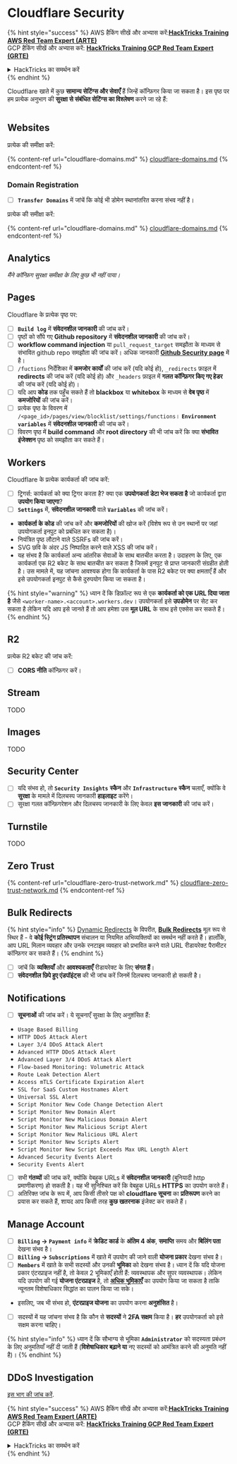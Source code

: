 # Cloudflare Security

{% hint style="success" %}
AWS हैकिंग सीखें और अभ्यास करें:<img src="../../.gitbook/assets/image (1) (1).png" alt="" data-size="line">[**HackTricks Training AWS Red Team Expert (ARTE)**](https://training.hacktricks.xyz/courses/arte)<img src="../../.gitbook/assets/image (1) (1).png" alt="" data-size="line">\
GCP हैकिंग सीखें और अभ्यास करें: <img src="../../.gitbook/assets/image (2).png" alt="" data-size="line">[**HackTricks Training GCP Red Team Expert (GRTE)**<img src="../../.gitbook/assets/image (2).png" alt="" data-size="line">](https://training.hacktricks.xyz/courses/grte)

<details>

<summary>HackTricks का समर्थन करें</summary>

* [**सदस्यता योजनाएँ**](https://github.com/sponsors/carlospolop) देखें!
* **हमारे साथ जुड़ें** 💬 [**Discord समूह**](https://discord.gg/hRep4RUj7f) या [**telegram समूह**](https://t.me/peass) या **हमें** **Twitter** 🐦 [**@hacktricks\_live**](https://twitter.com/hacktricks\_live)** पर फॉलो करें।**
* **हैकिंग ट्रिक्स साझा करें और** [**HackTricks**](https://github.com/carlospolop/hacktricks) और [**HackTricks Cloud**](https://github.com/carlospolop/hacktricks-cloud) github repos में PRs सबमिट करें।

</details>
{% endhint %}

Cloudflare खाते में कुछ **सामान्य सेटिंग्स और सेवाएँ** हैं जिन्हें कॉन्फ़िगर किया जा सकता है। इस पृष्ठ पर हम प्रत्येक अनुभाग की **सुरक्षा से संबंधित सेटिंग्स का विश्लेषण** करने जा रहे हैं:

<figure><img src="../../.gitbook/assets/image (117).png" alt=""><figcaption></figcaption></figure>

## Websites

प्रत्येक की समीक्षा करें:

{% content-ref url="cloudflare-domains.md" %}
[cloudflare-domains.md](cloudflare-domains.md)
{% endcontent-ref %}

### Domain Registration

* [ ] **`Transfer Domains`** में जांचें कि कोई भी डोमेन स्थानांतरित करना संभव नहीं है।

प्रत्येक की समीक्षा करें:

{% content-ref url="cloudflare-domains.md" %}
[cloudflare-domains.md](cloudflare-domains.md)
{% endcontent-ref %}

## Analytics

_मैंने कॉन्फ़िग सुरक्षा समीक्षा के लिए कुछ भी नहीं पाया।_

## Pages

Cloudflare के प्रत्येक पृष्ठ पर:

* [ ] **`Build log`** में **संवेदनशील जानकारी** की जांच करें।
* [ ] पृष्ठों को सौंपे गए **Github repository** में **संवेदनशील जानकारी** की जांच करें।
* [ ] **workflow command injection** या `pull_request_target` समझौता के माध्यम से संभावित github repo समझौता की जांच करें। अधिक जानकारी [**Github Security page**](../github-security/) में है।
* [ ] `/fuctions` निर्देशिका में **कमजोर कार्यों** की जांच करें (यदि कोई हो), `_redirects` फ़ाइल में **redirects** की जांच करें (यदि कोई हो) और `_headers` फ़ाइल में **गलत कॉन्फ़िगर किए गए हेडर** की जांच करें (यदि कोई हो)।
* [ ] यदि आप **कोड** तक पहुँच सकते हैं तो **blackbox** या **whitebox** के माध्यम से **वेब पृष्ठ** में **कमजोरियों** की जांच करें।
* [ ] प्रत्येक पृष्ठ के विवरण में `/<page_id>/pages/view/blocklist/settings/functions`। **`Environment variables`** में **संवेदनशील जानकारी** की जांच करें।
* [ ] विवरण पृष्ठ में **build command** और **root directory** की भी जांच करें कि क्या **संभावित इंजेक्शन** पृष्ठ को समझौता कर सकते हैं।

## **Workers**

Cloudflare के प्रत्येक कार्यकर्ता की जांच करें:

* [ ] ट्रिगर्स: कार्यकर्ता को क्या ट्रिगर करता है? क्या एक **उपयोगकर्ता डेटा भेज सकता है** जो कार्यकर्ता द्वारा **उपयोग किया जाएगा**?
* [ ] **`Settings`** में, **संवेदनशील जानकारी** वाले **`Variables`** की जांच करें।
* **कार्यकर्ता के कोड** की जांच करें और **कमजोरियों** की खोज करें (विशेष रूप से उन स्थानों पर जहां उपयोगकर्ता इनपुट को प्रबंधित कर सकता है)।
* नियंत्रित पृष्ठ लौटाने वाले SSRFs की जांच करें।
* SVG छवि के अंदर JS निष्पादित करने वाले XSS की जांच करें।
* यह संभव है कि कार्यकर्ता अन्य आंतरिक सेवाओं के साथ बातचीत करता है। उदाहरण के लिए, एक कार्यकर्ता एक R2 बकेट के साथ बातचीत कर सकता है जिसमें इनपुट से प्राप्त जानकारी संग्रहीत होती है। उस मामले में, यह जांचना आवश्यक होगा कि कार्यकर्ता के पास R2 बकेट पर क्या क्षमताएँ हैं और इसे उपयोगकर्ता इनपुट से कैसे दुरुपयोग किया जा सकता है।

{% hint style="warning" %}
ध्यान दें कि डिफ़ॉल्ट रूप से एक **कार्यकर्ता को एक URL दिया जाता है** जैसे `<worker-name>.<account>.workers.dev`। उपयोगकर्ता इसे **उपडोमेन** पर सेट कर सकता है लेकिन यदि आप इसे जानते हैं तो आप हमेशा उस **मूल URL** के साथ इसे एक्सेस कर सकते हैं।
{% endhint %}

## R2

प्रत्येक R2 बकेट की जांच करें:

* [ ] **CORS नीति** कॉन्फ़िगर करें।

## Stream

TODO

## Images

TODO

## Security Center

* [ ] यदि संभव हो, तो **`Security Insights`** **स्कैन** और **`Infrastructure`** **स्कैन** चलाएँ, क्योंकि वे **सुरक्षा** के मामले में दिलचस्प जानकारी **हाइलाइट** करेंगे।
* [ ] सुरक्षा गलत कॉन्फ़िगरेशन और दिलचस्प जानकारी के लिए केवल **इस जानकारी** की जांच करें।

## Turnstile

TODO

## **Zero Trust**

{% content-ref url="cloudflare-zero-trust-network.md" %}
[cloudflare-zero-trust-network.md](cloudflare-zero-trust-network.md)
{% endcontent-ref %}

## Bulk Redirects

{% hint style="info" %}
[Dynamic Redirects](https://developers.cloudflare.com/rules/url-forwarding/dynamic-redirects/) के विपरीत, [**Bulk Redirects**](https://developers.cloudflare.com/rules/url-forwarding/bulk-redirects/) मूल रूप से स्थिर हैं - वे **कोई स्ट्रिंग प्रतिस्थापन** संचालन या नियमित अभिव्यक्तियों का समर्थन नहीं करते हैं। हालाँकि, आप URL मिलान व्यवहार और उनके रनटाइम व्यवहार को प्रभावित करने वाले URL रीडायरेक्ट पैरामीटर कॉन्फ़िगर कर सकते हैं।
{% endhint %}

* [ ] जांचें कि **व्यक्तियाँ** और **आवश्यकताएँ** रीडायरेक्ट के लिए **संगत हैं**।
* [ ] **संवेदनशील छिपे हुए एंडपॉइंट्स** की भी जांच करें जिनमें दिलचस्प जानकारी हो सकती है।

## Notifications

* [ ] **सूचनाओं** की जांच करें। ये सूचनाएँ सुरक्षा के लिए अनुशंसित हैं:
* `Usage Based Billing`
* `HTTP DDoS Attack Alert`
* `Layer 3/4 DDoS Attack Alert`
* `Advanced HTTP DDoS Attack Alert`
* `Advanced Layer 3/4 DDoS Attack Alert`
* `Flow-based Monitoring: Volumetric Attack`
* `Route Leak Detection Alert`
* `Access mTLS Certificate Expiration Alert`
* `SSL for SaaS Custom Hostnames Alert`
* `Universal SSL Alert`
* `Script Monitor New Code Change Detection Alert`
* `Script Monitor New Domain Alert`
* `Script Monitor New Malicious Domain Alert`
* `Script Monitor New Malicious Script Alert`
* `Script Monitor New Malicious URL Alert`
* `Script Monitor New Scripts Alert`
* `Script Monitor New Script Exceeds Max URL Length Alert`
* `Advanced Security Events Alert`
* `Security Events Alert`
* [ ] सभी **गंतव्यों** की जांच करें, क्योंकि वेबहुक URLs में **संवेदनशील जानकारी** (बुनियादी http प्रमाणीकरण) हो सकती है। यह भी सुनिश्चित करें कि वेबहुक URLs **HTTPS** का उपयोग करते हैं।
* [ ] अतिरिक्त जांच के रूप में, आप किसी तीसरे पक्ष को **cloudflare सूचना** का **प्रतिरूपण** करने का प्रयास कर सकते हैं, शायद आप किसी तरह **कुछ खतरनाक** इंजेक्ट कर सकते हैं।

## Manage Account

* [ ] **`Billing` -> `Payment info`** में **क्रेडिट कार्ड** के **अंतिम 4 अंक**, **समाप्ति** समय और **बिलिंग पता** देखना संभव है।
* [ ] **`Billing` -> `Subscriptions`** में खाते में उपयोग की जाने वाली **योजना प्रकार** देखना संभव है।
* [ ] **`Members`** में खाते के सभी सदस्यों और उनकी **भूमिका** को देखना संभव है। ध्यान दें कि यदि योजना प्रकार एंटरप्राइज नहीं है, तो केवल 2 भूमिकाएँ होती हैं: व्यवस्थापक और सुपर व्यवस्थापक। लेकिन यदि उपयोग की गई **योजना एंटरप्राइज** है, तो [**अधिक भूमिकाएँ**](https://developers.cloudflare.com/fundamentals/account-and-billing/account-setup/account-roles/) का उपयोग किया जा सकता है ताकि न्यूनतम विशेषाधिकार सिद्धांत का पालन किया जा सके।
* इसलिए, जब भी संभव हो, **एंटरप्राइज योजना** का उपयोग करना **अनुशंसित** है।
* [ ] सदस्यों में यह जांचना संभव है कि कौन से **सदस्यों** ने **2FA सक्षम** किया है। **हर** उपयोगकर्ता को इसे सक्षम करना चाहिए।

{% hint style="info" %}
ध्यान दें कि सौभाग्य से भूमिका **`Administrator`** को सदस्यता प्रबंधन के लिए अनुमतियाँ नहीं दी जाती हैं (**विशेषाधिकार बढ़ाने या** नए सदस्यों को आमंत्रित करने की अनुमति नहीं है)।
{% endhint %}

## DDoS Investigation

[इस भाग की जांच करें](cloudflare-domains.md#cloudflare-ddos-protection).

{% hint style="success" %}
AWS हैकिंग सीखें और अभ्यास करें:<img src="../../.gitbook/assets/image (1) (1).png" alt="" data-size="line">[**HackTricks Training AWS Red Team Expert (ARTE)**](https://training.hacktricks.xyz/courses/arte)<img src="../../.gitbook/assets/image (1) (1).png" alt="" data-size="line">\
GCP हैकिंग सीखें और अभ्यास करें: <img src="../../.gitbook/assets/image (2).png" alt="" data-size="line">[**HackTricks Training GCP Red Team Expert (GRTE)**<img src="../../.gitbook/assets/image (2).png" alt="" data-size="line">](https://training.hacktricks.xyz/courses/grte)

<details>

<summary>HackTricks का समर्थन करें</summary>

* [**सदस्यता योजनाएँ**](https://github.com/sponsors/carlospolop) देखें!
* **हमारे साथ जुड़ें** 💬 [**Discord समूह**](https://discord.gg/hRep4RUj7f) या [**telegram समूह**](https://t.me/peass) या **हमें** **Twitter** 🐦 [**@hacktricks\_live**](https://twitter.com/hacktricks\_live)** पर फॉलो करें।**
* **हैकिंग ट्रिक्स साझा करें और** [**HackTricks**](https://github.com/carlospolop/hacktricks) और [**HackTricks Cloud**](https://github.com/carlospolop/hacktricks-cloud) github repos में PRs सबमिट करें।

</details>
{% endhint %}

